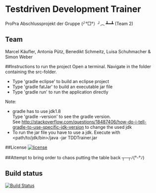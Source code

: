 ﻿# Testdriven Development Trainer
ProPra Abschlussprojekt der Gruppe (╯°□°）╯︵ ┻━┻ (Team 2)

## Team
Marcel Käufler, Antonia Pütz, Benedikt Schmeitz, Luisa Schuhmacher & Simon Weber

##Instructions to run the project
Open a terminal.
Navigate in the folder containing the src-folder.
* Type 'gradle eclipse' to build an eclipse project
* Type 'gradle fatJar' to build an executable jar file
* Type 'gradle run' to run the application directly

Note:
* gradle has to use jdk1.8  
  Type 'gradle -version' to see the gradle version.  
  See http://stackoverflow.com/questions/18487406/how-do-i-tell-gradle-to-use-specific-jdk-version to change the used jdk
* To run the jar file you have to use a jdk. Execute with <path/to/jdk/bin>/java -jar TDDTrainer.jar

##License
[![license](https://img.shields.io/github/license/mashape/apistatus.svg?maxAge=2592000)](https://github.com/ProPra16/programmierpraktikum-abschlussprojekt-team-2/blob/master/License.md)

##Attempt to bring order to chaos
putting the table back ┬─┬ﾉ(°-°ﾉ)

## Build status
[![Build Status](https://travis-ci.org/ProPra16/programmierpraktikum-abschlussprojekt-team-2.svg?branch=master)](https://travis-ci.org/ProPra16/programmierpraktikum-abschlussprojekt-team-2)

